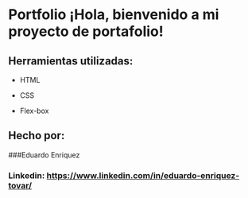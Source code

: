 # Portfolio ¡Hola, bienvenido a mi proyecto de portafolio!

## Herramientas utilizadas:

* HTML

* CSS

* Flex-box

## Hecho por:

###Eduardo Enriquez

### Linkedin: https://www.linkedin.com/in/eduardo-enriquez-tovar/
